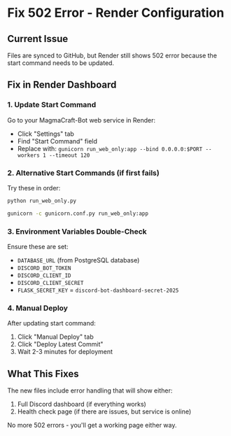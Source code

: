 # Fix 502 Error - Render Configuration

## Current Issue
Files are synced to GitHub, but Render still shows 502 error because the start command needs to be updated.

## Fix in Render Dashboard

### 1. Update Start Command
Go to your MagmaCraft-Bot web service in Render:
- Click "Settings" tab
- Find "Start Command" field
- Replace with: `gunicorn run_web_only:app --bind 0.0.0.0:$PORT --workers 1 --timeout 120`

### 2. Alternative Start Commands (if first fails)
Try these in order:
```bash
python run_web_only.py
```
```bash
gunicorn -c gunicorn.conf.py run_web_only:app
```

### 3. Environment Variables Double-Check
Ensure these are set:
- `DATABASE_URL` (from PostgreSQL database)
- `DISCORD_BOT_TOKEN`
- `DISCORD_CLIENT_ID` 
- `DISCORD_CLIENT_SECRET`
- `FLASK_SECRET_KEY` = `discord-bot-dashboard-secret-2025`

### 4. Manual Deploy
After updating start command:
1. Click "Manual Deploy" tab
2. Click "Deploy Latest Commit"
3. Wait 2-3 minutes for deployment

## What This Fixes
The new files include error handling that will show either:
1. Full Discord dashboard (if everything works)
2. Health check page (if there are issues, but service is online)

No more 502 errors - you'll get a working page either way.